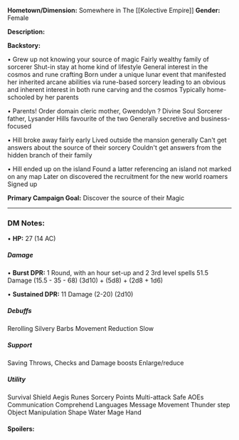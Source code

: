 **Hometown/Dimension:**    Somewhere in The [[Kolective Empire]]
**Gender:** Female

**Description:** 

**Backstory:**

• Grew up not knowing your source of magic
	Fairly wealthy family of sorcerer
	Shut-in stay at home kind of lifestyle
	General interest in the cosmos and rune crafting
		Born under a unique lunar event that manifested her inherited arcane abilities via rune-based sorcery 
		leading to an obvious and inherent interest in both rune carving and the cosmos
	Typically home-schooled by her parents

• Parents!
	Order domain cleric mother, Gwendolyn
		?
	Divine Soul Sorcerer father, Lysander
		Hills favourite of the two
	Generally secretive and business-focused

• Hill broke away fairly early
	Lived outside the mansion generally
	Can't get answers about the source of their sorcery
	Couldn't get answers from the hidden branch of their family 

• Hill ended up on the island
	Found a latter referencing an island not marked on any map
	Later on discovered the recruitment for the new world roamers
	Signed up

**Primary Campaign Goal:**   Discover the source of their Magic

---
### DM Notes:
• **HP:** 27  (14 AC)
##### Damage
• **Burst DPR:** 1 Round, with an hour set-up and 2 3rd level spells
51.5 Damage (15.5 - 35 - 68) (3d10) + (5d8) + (2d8 + 1d6)
 
• **Sustained DPR:** 
11 Damage (2-20) (2d10)
##### Debuffs
Rerolling
	Silvery Barbs
Movement Reduction
	Slow
##### Support
Saving Throws, Checks and Damage boosts
	Enlarge/reduce
##### Utility
Survival
	Shield
	Aegis Runes
Sorcery Points
	Multi-attack
	Safe AOEs
Communication
	Comprehend Languages
	Message
Movement
	Thunder step
Object Manipulation
	Shape Water
	Mage Hand
#### Spoilers:
